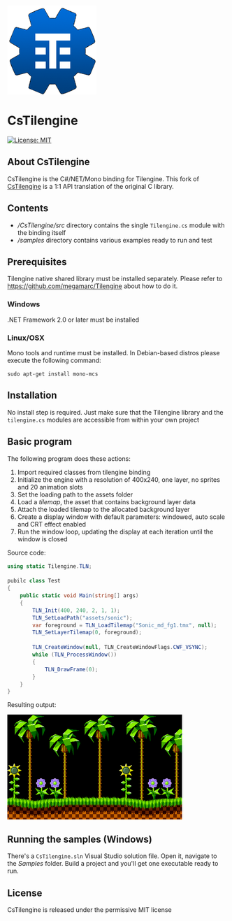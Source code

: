 ![Tilengine logo](Tilengine.png)
# CsTilengine
[![License: MIT](https://img.shields.io/badge/License-MIT-yellow.svg)](https://opensource.org/licenses/MIT)
## About CsTilengine
CsTilengine is the C#/NET/Mono binding for Tilengine. This fork of [CsTilengine](https://github.com/megamarc/CsTilengine) is a 1:1 API translation of the original C library. 

## Contents
* */CsTilengine/src* directory contains the single `Tilengine.cs` module with the binding itself
* */samples* directory contains various examples ready to run and test

## Prerequisites
Tilengine native shared library must be installed separately. Please refer to https://github.com/megamarc/Tilengine about how to do it.

### Windows
.NET Framework 2.0 or later must be installed

### Linux/OSX
Mono tools and runtime must be installed. In Debian-based distros please execute the following command:
```
sudo apt-get install mono-mcs
```

## Installation
No install step is required. Just make sure that the Tilengine library and the `tilengine.cs` modules are accessible from within your own project

## Basic program
The following program does these actions:
1. Import required classes from tilengine binding
2. Initialize the engine with a resolution of 400x240, one layer, no sprites and 20 animation slots
3. Set the loading path to the assets folder
4. Load a *tilemap*, the asset that contains background layer data
5. Attach the loaded tilemap to the allocated background layer
6. Create a display window with default parameters: windowed, auto scale and CRT effect enabled
7. Run the window loop, updating the display at each iteration until the window is closed

Source code:
```csharp
using static Tilengine.TLN;

pubilc class Test
{
	public static void Main(string[] args)
	{
		TLN_Init(400, 240, 2, 1, 1);
		TLN_SetLoadPath("assets/sonic");
		var foreground = TLN_LoadTilemap("Sonic_md_fg1.tmx", null);
		TLN_SetLayerTilemap(0, foreground);

		TLN_CreateWindow(null, TLN_CreateWindowFlags.CWF_VSYNC);
		while (TLN_ProcessWindow())
		{
			TLN_DrawFrame(0);
		}
	}
}
```

Resulting output:

![Test](test.png)

## Running the samples (Windows)
There's a `CsTilengine.sln` Visual Studio solution file. Open it, navigate to the *Samples* folder.
Build a project and you'll get one executable ready to run.

## License
CsTilengine is released under the permissive MIT license
